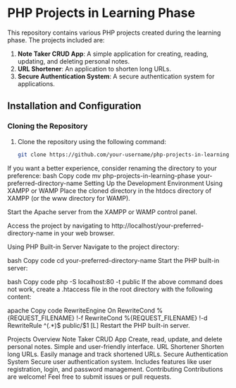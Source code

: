 # PHP Projects in Learning Phase

This repository contains various PHP projects created during the learning phase. The projects included are:

1. **Note Taker CRUD App**: A simple application for creating, reading, updating, and deleting personal notes.
2. **URL Shortener**: An application to shorten long URLs.
3. **Secure Authentication System**: A secure authentication system for applications.

## Installation and Configuration

### Cloning the Repository

1. Clone the repository using the following command:
   ```bash
   git clone https://github.com/your-username/php-projects-in-learning-phase.git
If you want a better experience, consider renaming the directory to your preference:
bash
Copy code
mv php-projects-in-learning-phase your-preferred-directory-name
Setting Up the Development Environment
Using XAMPP or WAMP
Place the cloned directory in the htdocs directory of XAMPP (or the www directory for WAMP).

Start the Apache server from the XAMPP or WAMP control panel.

Access the project by navigating to http://localhost/your-preferred-directory-name in your web browser.

Using PHP Built-in Server
Navigate to the project directory:

bash
Copy code
cd your-preferred-directory-name
Start the PHP built-in server:

bash
Copy code
php -S localhost:80 -t public
If the above command does not work, create a .htaccess file in the root directory with the following content:

apache
Copy code
RewriteEngine On
RewriteCond %{REQUEST_FILENAME} !-f
RewriteCond %{REQUEST_FILENAME} !-d
RewriteRule ^(.*)$ public/$1 [L]
Restart the PHP built-in server.

Projects Overview
Note Taker CRUD App
Create, read, update, and delete personal notes.
Simple and user-friendly interface.
URL Shortener
Shorten long URLs.
Easily manage and track shortened URLs.
Secure Authentication System
Secure user authentication system.
Includes features like user registration, login, and password management.
Contributing
Contributions are welcome! Feel free to submit issues or pull requests.